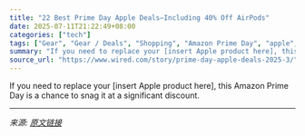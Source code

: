 ```yaml
---
title: "22 Best Prime Day Apple Deals—Including 40% Off AirPods"
date: 2025-07-11T21:22:49+08:00
categories: ["tech"]
tags: ["Gear", "Gear / Deals", "Shopping", "Amazon Prime Day", "apple", "Mac", "iPad", "laptops", "Prime Day"]
summary: "If you need to replace your [insert Apple product here], this Amazon Prime Day is a chance to snag it at a significant discount."
source_url: "https://www.wired.com/story/prime-day-apple-deals-2025-3/"
---
```


If you need to replace your [insert Apple product here], this Amazon Prime Day is a chance to snag it at a significant discount.

---

*来源: [原文链接](https://www.wired.com/story/prime-day-apple-deals-2025-3/)*
